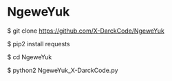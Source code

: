 # NgeweYuk

$ git clone https://github.com/X-DarckCode/NgeweYuk

$ pip2 install requests

$ cd NgeweYuk

$ python2 NgeweYuk_X-DarckCode.py
